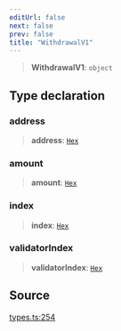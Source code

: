 ```yaml
---
editUrl: false
next: false
prev: false
title: "WithdrawalV1"
---
```


> **WithdrawalV1**: `object`

## Type declaration

### address

> **address**: [`Hex`](/reference/tevm/utils/type-aliases/hex/)

### amount

> **amount**: [`Hex`](/reference/tevm/utils/type-aliases/hex/)

### index

> **index**: [`Hex`](/reference/tevm/utils/type-aliases/hex/)

### validatorIndex

> **validatorIndex**: [`Hex`](/reference/tevm/utils/type-aliases/hex/)

## Source

[types.ts:254](https://github.com/evmts/tevm-monorepo/blob/main/packages/block/src/types.ts#L254)
